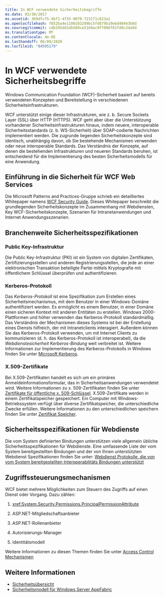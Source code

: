 ```yaml
---
title: In WCF verwendete Sicherheitsbegriffe
ms.date: 03/30/2017
ms.assetid: 3b9dfcf5-4bf1-4f35-9070-723171c823a1
ms.openlocfilehash: f852ba4e1100103289bc5fd879b19ebd40443b8d
ms.sourcegitcommit: cdb295dd1db589ce5169ac9ff096f01fd0c2da9d
ms.translationtype: MT
ms.contentlocale: de-DE
ms.lasthandoff: 06/09/2020
ms.locfileid: "84595179"
---
```

# <a name="security-concepts-used-in-wcf"></a>In WCF verwendete Sicherheitsbegriffe
Windows Communication Foundation (WCF)-Sicherheit basiert auf bereits verwendeten Konzepten und Bereitstellung in verschiedenen Sicherheitsinfrastrukturen.  
  
 WCF unterstützt einige dieser Infrastrukturen, wie z. b. Secure Sockets Layer (SSL) über HTTP (HTTPS). WCF geht aber über die Unterstützung vorhandener Sicherheitsinfrastrukturen hinaus, indem neuere, interoperable Sicherheitsstandards (z. b. WS-Sicherheit) über SOAP-codierte Nachrichten implementiert werden. Die zugrunde liegenden Sicherheitskonzepte sind identisch, unabhängig davon, ob Sie bestehende Mechanismen verwenden oder neue interoperable Standards. Das Verständnis der Konzepte, auf denen die bestehenden Infrastrukturen und neueren Standards beruhen, ist entscheidend für die Implementierung des besten Sicherheitsmodells für eine Anwendung.  
  
## <a name="introduction-to-security-for-wcf-web-services"></a>Einführung in die Sicherheit für WCF Web Services  

Die Microsoft Patterns and Practices-Gruppe schrieb ein detailliertes Whitepaper namens [WCF Security Guide](https://archive.codeplex.com/?p=wcfsecurityguide). Dieses Whitepaper beschreibt die grundlegenden Sicherheitskonzepte im Zusammenhang mit Webdiensten, Key WCF-Sicherheitskonzepte, Szenarien für Intranetanwendungen und Internet Anwendungsszenarien.  
  
## <a name="industry-wide-security-specifications"></a>Branchenweite Sicherheitsspezifikationen  
  
### <a name="public-key-infrastructure"></a>Public Key-Infrastruktur  

Die Public Key-Infrastruktur (PKI) ist ein System von digitalen Zertifikaten, Zertifizierungsstellen und anderen Registrierungsstellen, die jede an einer elektronischen Transaktion beteiligte Partei mittels Kryptografie mit öffentlichem Schlüssel überprüfen und authentifizieren.
  
### <a name="kerberos-protocol"></a>Kerberos-Protokoll  
 Das *Kerberos-Protokoll* ist eine Spezifikation zum Erstellen eines Sicherheitsmechanismus, mit dem Benutzer in einer Windows-Domäne authentifiziert werden. Es ermöglicht es einem Benutzer, in einer Domäne einen sicheren Kontext mit anderen Entitäten zu erstellen. Windows 2000-Plattformen und höher verwenden das Kerberos-Protokoll standardmäßig. Das Verständnis der Mechanismen dieses Systems ist bei der Erstellung eines Diensts hilfreich, der mit Intranetclients interagiert. Außerdem können Sie das Kerberos-Protokoll verwenden, um mit Internet Clients zu kommunizieren (d. h. das Kerberos-Protokoll ist interoperabel), da die *Webdienstesicherheit Kerberos-Bindung* weit verbreitet ist. Weitere Informationen zur Implementierung des Kerberos-Protokolls in Windows finden Sie unter [Microsoft Kerberos](/windows/win32/secauthn/microsoft-kerberos).  
  
### <a name="x509-certificates"></a>X.509-Zertifikate  
 Bei X.509-Zertifikaten handelt es sich um ein primäres Anmeldeinformationsformular, das in Sicherheitsanwendungen verwendetet wird. Weitere Informationen zu x. 509-Zertifikaten finden Sie unter [Zertifikate für öffentliche x. 509-Schlüssel](/windows/win32/seccertenroll/about-x-509-public-key-certificates). X.509-Zertifikate werden in einem Zertifikatspeicher gespeichert. Ein Computer mit Windows-Betriebssystem verfügt über diverse Zertifikatspeicher, die unterschiedliche Zwecke erfüllen. Weitere Informationen zu den unterschiedlichen speichern finden Sie unter [Zertifikat Speicher](https://docs.microsoft.com/previous-versions/windows/it-pro/windows-server-2003/cc757138(v=ws.10)).  
  
## <a name="web-services-security-specifications"></a>Sicherheitsspezifikationen für Webdienste  
 Die vom System definierten Bindungen unterstützen viele allgemein übliche Sicherheitsspezifikationen für Webdienste. Eine umfassende Liste der vom System bereitgestellten Bindungen und der von Ihnen unterstützten Webdienst Spezifikationen finden Sie unter: [Webdienst Protokolle, die von vom System bereitgestellten Interoperabilitäts Bindungen unterstützt](web-services-protocols-supported-by-system-provided-interoperability-bindings.md)  
  
## <a name="access-control-mechanisms"></a>Zugriffssteuerungsmechanismen  
 WCF bietet mehrere Möglichkeiten zum Steuern des Zugriffs auf einen Dienst oder Vorgang. Dazu zählen:  
  
1. <xref:System.Security.Permissions.PrincipalPermissionAttribute>  
  
2. ASP.NET-Mitgliedschaftsanbieter  
  
3. ASP.NET-Rollenanbieter  
  
4. Autorisierungs-Manager  
  
5. Identitätsmodell  
  
 Weitere Informationen zu diesen Themen finden Sie unter [Access Control Mechanismen](access-control-mechanisms.md)  
  
## <a name="see-also"></a>Weitere Informationen

- [Sicherheitsübersicht](security-overview.md)
- [Sicherheitsmodell für Windows Server AppFabric](https://docs.microsoft.com/previous-versions/appfabric/ee677202(v=azure.10))

